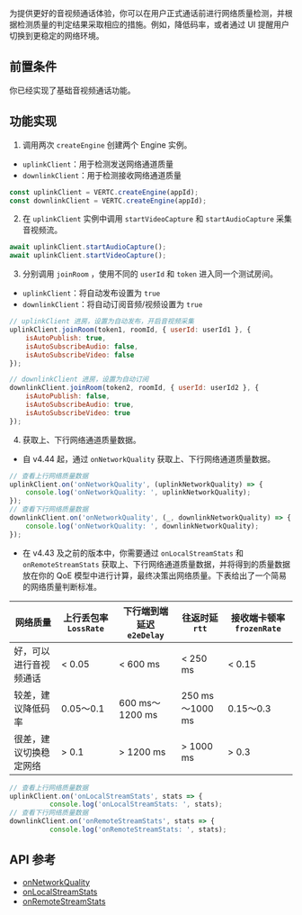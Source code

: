 为提供更好的音视频通话体验，你可以在用户正式通话前进行网络质量检测，并根据检测质量的判定结果采取相应的措施。例如，降低码率，或者通过 UI 提醒用户切换到更稳定的网络环境。

## 前置条件

你已经实现了基础音视频通话功能。

## 功能实现

1. 调用两次 `createEngine` 创建两个 Engine 实例。

- `uplinkClient`：用于检测发送网络通道质量
- `downlinkClient`：用于检测接收网络通道质量

```javascript
const uplinkClient = VERTC.createEngine(appId);
const downlinkClient = VERTC.createEngine(appId);
```

2. 在 `uplinkClient` 实例中调用 `startVideoCapture` 和 `startAudioCapture` 采集音视频流。

```javascript
await uplinkClient.startAudioCapture();
await uplinkClient.startVideoCapture();
```

3. 分别调用 `joinRoom` ，使用不同的 `userId` 和 `token` 进入同一个测试房间。

- `uplinkClient`：将自动发布设置为 `true`
- `downlinkClient`：将自动订阅音频/视频设置为 `true`

```javascript
// uplinkClient 进房，设置为自动发布，开启音视频采集
uplinkClient.joinRoom(token1, roomId, { userId: userId1 }, {
    isAutoPublish: true,
    isAutoSubscribeAudio: false,
    isAutoSubscribeVideo: false
});

// downlinkClient 进房，设置为自动订阅
downlinkClient.joinRoom(token2, roomId, { userId: userId2 }, {
    isAutoPublish: false,
    isAutoSubscribeAudio: true,
    isAutoSubscribeVideo: true
});
```

4. 获取上、下行网络通道质量数据。

- 自 v4.44 起，通过 `onNetworkQuality` 获取上、下行网络通道质量数据。

```javascript
// 查看上行网络质量数据
uplinkClient.on('onNetworkQuality', (uplinkNetworkQuality) => {
    console.log('onNetworkQuality: ', uplinkNetworkQuality);
});
// 查看下行网络质量数据
downlinkClient.on('onNetworkQuality', (_, downlinkNetworkQuality) => {
    console.log('onNetworkQuality: ', downlinkNetworkQuality);
});
```

- 在 v4.43 及之前的版本中，你需要通过 `onLocalStreamStats` 和 `onRemoteStreamStats` 获取上、下行网络通道质量数据，并将得到的质量数据放在你的 QoE 模型中进行计算，最终决策出网络质量。下表给出了一个简易的网络质量判断标准。
	
|网络质量 |上行丢包率 `LossRate` |下行端到端延迟 `e2eDelay`|往返时延 `rtt`|接收端卡顿率 `frozenRate` |
|---|---|---|---|---|
|好，可以进行音视频通话 |< 0.05 |< 600 ms |< 250 ms |< 0.15 |
|较差，建议降低码率 |0.05～0.1 |600 ms～1200 ms |250 ms～1000 ms |0.15～0.3 |
|很差，建议切换稳定网络 |\> 0.1 |\> 1200 ms |\> 1000 ms |\> 0.3 |


```javascript
// 查看上行网络质量数据
uplinkClient.on('onLocalStreamStats', stats => {
          console.log('onLocalStreamStats: ', stats);
// 查看下行网络质量数据
downlinkClient.on('onRemoteStreamStats', stats => {
          console.log('onRemoteStreamStats: ', stats);
```

## API 参考

- [onNetworkQuality](Web-event.md#engineevents-onnetworkquality)
- [onLocalStreamStats](Web-event.md#engineevents-onlocalstreamstats)
- [onRemoteStreamStats](Web-event.md#engineevents-onremotestreamstats)